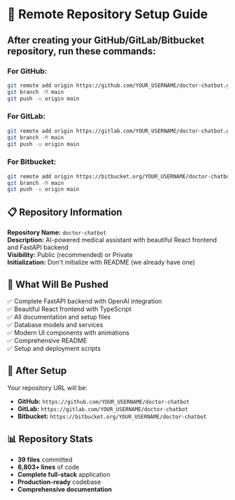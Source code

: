 # 🚀 Remote Repository Setup Guide

## After creating your GitHub/GitLab/Bitbucket repository, run these commands:

### For GitHub:
```bash
git remote add origin https://github.com/YOUR_USERNAME/doctor-chatbot.git
git branch -M main
git push -u origin main
```

### For GitLab:
```bash
git remote add origin https://gitlab.com/YOUR_USERNAME/doctor-chatbot.git
git branch -M main
git push -u origin main
```

### For Bitbucket:
```bash
git remote add origin https://bitbucket.org/YOUR_USERNAME/doctor-chatbot.git
git branch -M main
git push -u origin main
```

## 📋 Repository Information

**Repository Name:** `doctor-chatbot`  
**Description:** AI-powered medical assistant with beautiful React frontend and FastAPI backend  
**Visibility:** Public (recommended) or Private  
**Initialization:** Don't initialize with README (we already have one)

## 🎯 What Will Be Pushed

✅ Complete FastAPI backend with OpenAI integration  
✅ Beautiful React frontend with TypeScript  
✅ All documentation and setup files  
✅ Database models and services  
✅ Modern UI components with animations  
✅ Comprehensive README  
✅ Setup and deployment scripts  

## 🔗 After Setup

Your repository URL will be:
- **GitHub:** `https://github.com/YOUR_USERNAME/doctor-chatbot`
- **GitLab:** `https://gitlab.com/YOUR_USERNAME/doctor-chatbot`
- **Bitbucket:** `https://bitbucket.org/YOUR_USERNAME/doctor-chatbot`

## 📊 Repository Stats

- **39 files** committed
- **8,803+ lines** of code
- **Complete full-stack** application
- **Production-ready** codebase
- **Comprehensive documentation**
